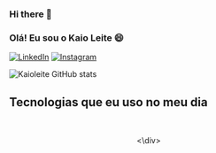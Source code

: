 ### Hi there 👋
### Olá! Eu sou o Kaio Leite 😄

[![LinkedIn](https://img.shields.io/badge/LinkedIn-0077B5?style=for-the-badge&logo=linkedin&logoColor=white)](https://www.linkedin.com/in/kaioleite/)
[![Instagram](https://img.shields.io/badge/Instagram-E4405F?style=for-the-badge&logo=instagram&logoColor=white)](https://www.instagram.com/dev.kaio/)

![Kaioleite GitHub stats](https://github-readme-stats.vercel.app/api?username=Kaioleite&show_icons=true&theme=tokyonight)

## Tecnologias que eu uso no meu dia
 
 <div style="display_block"><br/>
  <ing align="center" alt="Kotlin" src="https://img.shields.io/badge/Kotlin-0095D5?&style=for-the-badge&logo=kotlin&logoColor=white"/>
  <ing align="center" alt="Java" src="https://img.shields.io/badge/Java-ED8B00?style=for-the-badge&logo=java&logoColor=white"/>
  
  <\div>


